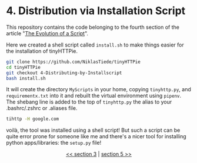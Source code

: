 # 4. Distribution via Installation Script

This repository contains the code belonging to the fourth section of the article "[The Evolution of a Script](https://the-coding-lab.com/posts/the-evolution-of-a-script/)".

Here we created a shell script called `install.sh` to make things easier for the installation of tinyHTTPie.

```bash
git clone https://github.com/NiklasTiede/tinyHTTPie
cd tinyHTTPie
git checkout 4-Distributing-by-Installscript
bash install.sh
```

It will create the directory `MyScripts` in your home, copying `tinyhttp.py`, and `requirementx.txt` into it and rebuilt the virtual environment using `pipenv`. The shebang line is added to the top of `tinyhttp.py` the alias to your .bashrc/.zshrc or .aliases file.

```bash
tihttp -H google.com
```

voilà, the tool was installed using a shell script! But such a script can be quite error prone for someone like me and there's a nicer tool for installing python apps/libraries: the `setup.py` file!

<div>
<p align="center"><a href="https://github.com/NiklasTiede/tinyHTTPie/tree/3-Argparse-Module"><< section 3</a> | <a href="https://github.com/NiklasTiede/tinyHTTPie/tree/5-Distributing-by-Setup-File">section 5 >></a> </p>
</div>

